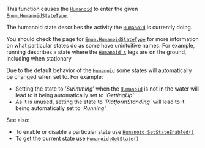 This function causes the [`Humanoid`](https://create.roblox.com/docs/reference/engine/classes/Humanoid) to enter the given
[`Enum.HumanoidStateType`](https://create.roblox.com/docs/reference/engine/enums/HumanoidStateType).

The humanoid state describes the activity the [`Humanoid`](https://create.roblox.com/docs/reference/engine/classes/Humanoid) is
currently doing.

You should check the page for [`Enum.HumanoidStateType`](https://create.roblox.com/docs/reference/engine/enums/HumanoidStateType) for more
information on what particular states do as some have unintuitive names.
For example, running describes a state where the
[`Humanoid's`](https://create.roblox.com/docs/reference/engine/classes/Humanoid) legs are on the ground, including when
stationary

Due to the default behavior of the [`Humanoid`](https://create.roblox.com/docs/reference/engine/classes/Humanoid) some states will
automatically be changed when set to. For example:

- Setting the state to *'Swimming*' when the [`Humanoid`](https://create.roblox.com/docs/reference/engine/classes/Humanoid) is not in
the water will lead to it being automatically set to *'GettingUp'*
- As it is unused, setting the state to *'PlatformStanding'* will lead to
it being automatically set to *'Running'*

See also:

- To enable or disable a particular state use
[`Humanoid:SetStateEnabled()`](https://create.roblox.com/docs/reference/engine/classes/Humanoid#SetStateEnabled)
- To get the current state use [`Humanoid:GetState()`](https://create.roblox.com/docs/reference/engine/classes/Humanoid#GetState)